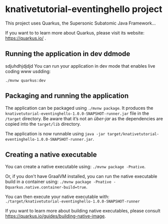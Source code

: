 # knativetutorial-eventinghello project

This project uses Quarkus, the Supersonic Subatomic Java Framework...

If you want to to learn more about Quarkus, please visit its website: https://quarkus.io/ .

## Running the application in dev ddmode

sdjuhdhjdjdjd
You can run your application in dev mode that enables live coding www usdding:
```
./mvnw quarkus:dev
```

## Packaging and running the application

The application can be packaged using `./mvnw package`.
It produces the `knativetutorial-eventinghello-1.0.0-SNAPSHOT-runner.jar` file in the `/target` directory.
Be aware that it’s not an _über-jar_ as the dependencies are copied into the `target/lib` directory.

The application is now runnable using `java -jar target/knativetutorial-eventinghello-1.0.0-SNAPSHOT-runner.jar`.

## Creating a native executable

You can create a native executable using: `./mvnw package -Pnative`.

Or, if you don't have GraalVM installed, you can run the native executable build in a container using: `./mvnw package -Pnative -Dquarkus.native.container-build=true`.

You can then execute your native executable with: `./target/knativetutorial-eventinghello-1.0.0-SNAPSHOT-runner`

If you want to learn more about building native executables, please consult https://quarkus.io/guides/building-native-image.
